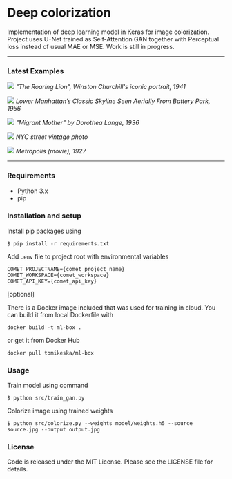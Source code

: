 # Deep colorization

Implementation of deep learning model in Keras for image colorization. Project uses U-Net trained as Self-Attention GAN together with Perceptual loss instead of usual MAE or MSE. Work is still in progress.

---

### Latest Examples

![](https://i.imgur.com/DtH3dB7.jpg)
*"The Roaring Lion", Winston Churchill's iconic portrait, 1941*

![](https://i.imgur.com/l07LMpu.jpg)
*Lower Manhattan’s Classic Skyline Seen Aerially From Battery Park, 1956*

![](https://i.imgur.com/Tn18lcl.jpg)
*"Migrant Mother" by Dorothea Lange, 1936*

![](https://i.imgur.com/54qgUBl.jpg)
*NYC street vintage photo*

![](https://i.imgur.com/Pn1hB8c.jpg)
*Metropolis (movie), 1927*

---

### Requirements

- Python 3.x
- pip

### Installation and setup

Install pip packages using
```
$ pip install -r requirements.txt
```

Add `.env` file to project root with environmental variables
```
COMET_PROJECTNAME={comet_project_name}
COMET_WORKSPACE={comet_workspace}
COMET_API_KEY={comet_api_key}
```

[optional]

There is a Docker image included that was used for training in cloud. You can build it from local Dockerfile with
```
docker build -t ml-box .
```
or get it from Docker Hub
```
docker pull tomikeska/ml-box
```

### Usage

Train model using command
```
$ python src/train_gan.py
```

Colorize image using trained weights
```
$ python src/colorize.py --weights model/weights.h5 --source source.jpg --output output.jpg
```

### License

Code is released under the MIT License. Please see the LICENSE file for details.
